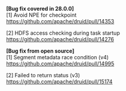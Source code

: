 **[Bug fix covered in 28.0.0]**  
[1] Avoid NPE for checkpoint  
https://github.com/apache/druid/pull/14353

[2] HDFS access checking during task startup  
https://github.com/apache/druid/pull/14276


**[Bug fix from open source]**  
[1] Segment metadata race condition  (v4)
https://github.com/apache/druid/pull/14995

[2] Failed to return status          (v3)  
https://github.com/apache/druid/pull/15174